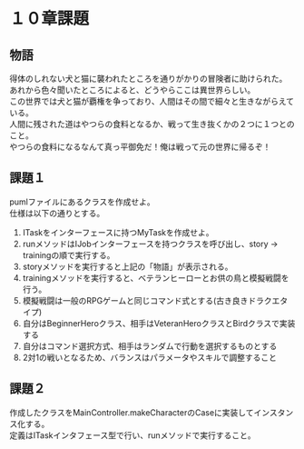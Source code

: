 # １０章課題
## 物語
得体のしれない犬と猫に襲われたところを通りがかりの冒険者に助けられた。  
あれから色々聞いたところによると、どうやらここは異世界らしい。  
この世界では犬と猫が覇権を争っており、人間はその間で細々と生きながらえている。  
人間に残された道はやつらの食料となるか、戦って生き抜くかの２つに１つとのこと。  
やつらの食料になるなんて真っ平御免だ！俺は戦って元の世界に帰るぞ！  

## 課題１
pumlファイルにあるクラスを作成せよ。  
仕様は以下の通りとする。  
1. ITaskをインターフェースに持つMyTaskを作成せよ。
2. runメソッドはIJobインターフェースを持つクラスを呼び出し、story → trainingの順で実行する。
3. storyメソッドを実行すると上記の「物語」が表示される。
4. trainingメソッドを実行すると、ベテランヒーローとお供の鳥と模擬戦闘を行う。
5. 模擬戦闘は一般のRPGゲームと同じコマンド式とする(古き良きドラクエタイプ)
6. 自分はBeginnerHeroクラス、相手はVeteranHeroクラスとBirdクラスで実装する
7. 自分はコマンド選択方式、相手はランダムで行動を選択するものとする
8. 2対1の戦いとなるため、バランスはパラメータやスキルで調整すること

## 課題２
作成したクラスをMainController.makeCharacterのCaseに実装してインスタンス化する。  
定義はITaskインタフェース型で行い、runメソッドで実行すること。  
